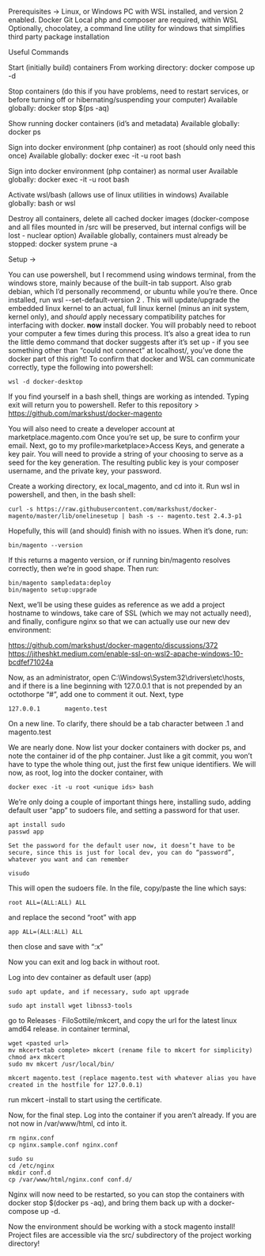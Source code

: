 Prerequisites -> 
Linux, or Windows PC with WSL installed, and version 2 enabled.
Docker
Git
Local php and composer are required, within WSL
Optionally, chocolatey, a command line utility for windows that simplifies third party package installation

Useful Commands


Start (initially build) containers
	From working directory: docker compose up -d
	
	
Stop containers (do this if you have problems, need to restart services, or before turning off or hibernating/suspending your computer)
	Available globally: docker stop $(ps -aq)
	
	
Show running docker containers (id’s and metadata)
	Available globally: docker ps
	
	
Sign into docker environment (php container) as root (should only need this once)
	Available globally: docker exec -it -u root <container id> bash
	
	
Sign into docker environment (php container) as normal user
	Available globally: docker exec -it -u root <container id> bash
	
	
Activate wsl/bash (allows use of linux utilities in windows)
	Available globally: bash or wsl
	
	
Destroy all containers, delete all cached docker images (docker-compose and all files mounted in /src will be preserved, but internal configs will be lost - nuclear option)
	Available globally, containers must already be stopped: docker system prune -a

Setup ->

You can use powershell, but I recommend using windows terminal, from the windows store, mainly because of the built-in tab support. Also grab debian, which I’d personally recommend, or ubuntu while you’re there. 
Once installed, run wsl --set-default-version 2 . This will update/upgrade the embedded linux kernel to an actual, full linux kernel (minus an init system, kernel only), and *should* apply necessary compatibility patches for interfacing with docker. 
**now** install docker. You will probably need to reboot your computer a few times during this process. It’s also a great idea to run the little demo command that docker suggests after it’s set up - if you see something other than “could not connect” at localhost/, you’ve done the docker part of this right! To confirm that docker and WSL can communicate correctly, type the following into powershell: 
	
	wsl -d docker-desktop 

If you find yourself in a bash shell, things are working as intended. Typing exit will return you to powershell.
Refer to this repository > https://github.com/markshust/docker-magento

You will also need to create a developer account at marketplace.magento.com 
Once you’re set up, be sure to confirm your email. Next, go to my profile>marketplace>Access Keys, and generate a key pair. You will need to provide a string of your choosing to serve as a seed for the key generation. The resulting public key is your composer username, and the private key, your password.

Create a working directory, ex local_magento, and cd into it.
Run wsl in powershell, and then, in the bash shell:

	curl -s https://raw.githubusercontent.com/markshust/docker-magento/master/lib/onelinesetup | bash -s -- magento.test 2.4.3-p1

Hopefully, this will (and should) finish with no issues. When it’s done, run:

	bin/magento --version

If this returns a magento version, or if running bin/magento resolves correctly, then we’re in good shape. Then run:

	bin/magento sampledata:deploy
	bin/magento setup:upgrade

Next, we’ll be using these guides as reference as we add a project hostname to windows, take care of SSL (which we may not actually need), and finally, configure nginx so that we can actually use our new dev environment:

https://github.com/markshust/docker-magento/discussions/372
https://jitheshkt.medium.com/enable-ssl-on-wsl2-apache-windows-10-bcdfef71024a

Now, as an administrator, open C:\Windows\System32\drivers\etc\hosts, and if there is a line beginning with 127.0.0.1 that is not prepended by an octothorpe “#”, add one to comment it out.
Next, type 

	127.0.0.1		magento.test

On a new line. To clarify, there should be a tab character between .1 and magento.test

We are nearly done. Now list your docker containers with docker ps, and note the container id of the php container. Just like a git commit, you won’t have to type the whole thing out, just the first few unique identifiers. We will now, as root, log into the docker container, with 

	docker exec -it -u root <unique ids> bash

We’re only doing a couple of important things here, installing sudo, adding default user “app” to sudoers file, and setting a password for that user.

	apt install sudo
	passwd app

	Set the password for the default user now, it doesn’t have to be secure, since this is just for local dev, you can do “password”, whatever you want and can remember

	visudo

This will open the sudoers file.
In the file, copy/paste the line which says:

	root ALL=(ALL:ALL) ALL

and replace the second “root” with app

	app ALL=(ALL:ALL) ALL

then close and save with “:x”
 
Now you can exit and log back in without root.
  

Log into dev container as default user (app)

	sudo apt update, and if necessary, sudo apt upgrade

	sudo apt install wget libnss3-tools
go to Releases · FiloSottile/mkcert, and copy the url for the latest linux amd64 release.
in container terminal, 
	
	wget <pasted url>
	mv mkcert<tab complete> mkcert (rename file to mkcert for simplicity)
	chmod a+x mkcert
	sudo mv mkcert /usr/local/bin/
 
	mkcert magento.test (replace magento.test with whatever alias you have created in the hostfile for 127.0.0.1)
run 
	mkcert -install to start using the certificate. 

Now, for the final step. Log into the container if you aren’t already. 
If you are not now in /var/www/html, cd into it. 

	rm nginx.conf
	cp nginx.sample.conf nginx.conf

	sudo su
	cd /etc/nginx
	mkdir conf.d
	cp /var/www/html/nginx.conf conf.d/

Nginx will now need to be restarted, so you can stop the containers with docker stop $(docker ps -aq), and bring them back up with a docker-compose up -d.

Now the environment should be working with a stock magento install! Project files are accessible via the src/ subdirectory of the project working directory!
